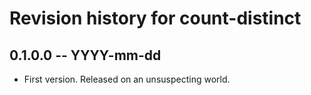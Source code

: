 # Revision history for count-distinct

## 0.1.0.0 -- YYYY-mm-dd

* First version. Released on an unsuspecting world.
